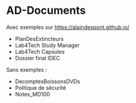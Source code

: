 # AD-Documents
Avec exemples sur https://alaindespont.github.io/
- PlanDesExtincteurs
- Lab4Tech Study Manager
- Lab4Tech Capsules
- Dossier final IDEC

Sans exemples :
- DecomptesBoissonsDVDs
- Politique de sécurité
- Notes_MD100
